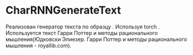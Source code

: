 # CharRNNGenerateText
Реализован генератор текста по образцу . Используя torch  . Используется текст Гарри Поттер и методы рационального мышления(Юдковски Элиезер. Гарри Поттер и методы рационального мышления - royallib.com).
